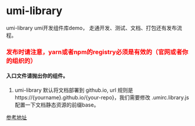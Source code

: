 # umi-library

umi-library   umi开发组件库demo， 走通开发、测试、文档、打包还有发布流程。

### <font color=red> 发布时请注意，yarn或者npm的registry必须是有效的（官网或者你的组织的）</font>

#### 入口文件请抛出你的组件。 

1. umi-library 默认将文档部署到 github.io, url 规则是 https://{yourname}.github.io/{your-repo}，我们需要修改 .umirc.library.js 配置一下文档静态资源的前缀base。

[参考地址](https://github.com/clock157/blog/issues/1)